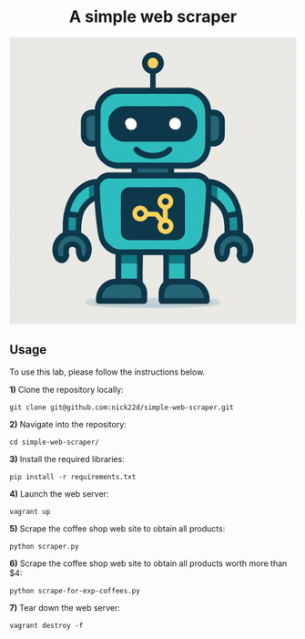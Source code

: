 <h1 align="center">A simple web scraper</h1>

![Picture](images/bot.png)


## Usage

To use this lab, please follow the instructions below.

**1)** Clone the repository locally:

```
git clone git@github.com:nick22d/simple-web-scraper.git
```

**2)** Navigate into the repository:

```
cd simple-web-scraper/
```

**3)** Install the required libraries:

```
pip install -r requirements.txt
```

**4)** Launch the web server:

```
vagrant up
```

**5)** Scrape the coffee shop web site to obtain all products:

```
python scraper.py
```

**6)** Scrape the coffee shop web site to obtain all products worth more than $4:

```
python scrape-for-exp-coffees.py
```

**7)** Tear down the web server:

```
vagrant destroy -f
```